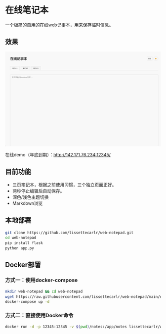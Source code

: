 # 在线笔记本

一个极简的自用的在线web记事本，用来保存临时信息。

## 效果

![效果](./images/1.gif)


在线demo（年底到期）：http://142.171.76.234:12345/

## 目前功能

- 三页笔记本，根据之前使用习惯，三个独立页面正好。
- 两秒停止编辑后自动保存。
- 深色/浅色主题切换
- Markdown浏览


## 本地部署

```bash
git clone https://github.com/lissettecarlr/web-notepad.git
cd web-notepad
pip install flask
python app.py
```

## Docker部署

### 方式一：使用docker-compose
```bash
mkdir web-notepad && cd web-notepad
wget https://raw.githubusercontent.com/lissettecarlr/web-notepad/main/docker-compose.yml
docker-compose up -d
```

### 方式二：直接使用Docker命令
```bash
docker run -d -p 12345:12345 -v $(pwd)/notes:/app/notes lissettecarlr/web-notepad:latest
```



